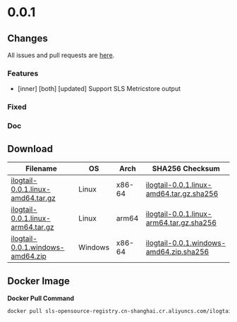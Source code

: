 # 0.0.1

## Changes

All issues and pull requests are [here](https://github.com/alibaba/ilogtail/milestone/1).

### Features

- [inner] [both] [updated] Support SLS Metricstore output

### Fixed


### Doc


## Download

| **Filename** | **OS** | **Arch** | **SHA256 Checksum** |
|  ----  | ----  | ----  | ----  |
|[ilogtail-0.0.1.linux-amd64.tar.gz](https://ilogtail-community-edition.oss-cn-shanghai.aliyuncs.com/0.0.1/ilogtail-0.0.1.linux-amd64.tar.gz)|Linux|x86-64|[ilogtail-0.0.1.linux-amd64.tar.gz.sha256](https://ilogtail-community-edition.oss-cn-shanghai.aliyuncs.com/0.0.1/ilogtail-0.0.1.linux-amd64.tar.gz.sha256)|
|[ilogtail-0.0.1.linux-arm64.tar.gz](https://ilogtail-community-edition.oss-cn-shanghai.aliyuncs.com/0.0.1/ilogtail-0.0.1.linux-arm64.tar.gz)|Linux|arm64|[ilogtail-0.0.1.linux-arm64.tar.gz.sha256](https://ilogtail-community-edition.oss-cn-shanghai.aliyuncs.com/0.0.1/ilogtail-0.0.1.linux-arm64.tar.gz.sha256)|
|[ilogtail-0.0.1.windows-amd64.zip](https://ilogtail-community-edition.oss-cn-shanghai.aliyuncs.com/0.0.1/ilogtail-0.0.1.windows-amd64.zip)|Windows|x86-64|[ilogtail-0.0.1.windows-amd64.zip.sha256](https://ilogtail-community-edition.oss-cn-shanghai.aliyuncs.com/0.0.1/ilogtail-0.0.1.windows-amd64.zip.sha256)|

## Docker Image

**Docker Pull Command**
``` bash
docker pull sls-opensource-registry.cn-shanghai.cr.aliyuncs.com/ilogtail-community-edition/ilogtail:0.0.1
```
